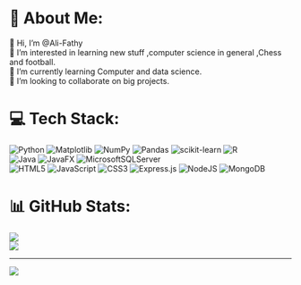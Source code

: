 # 💫 About Me:
👋 Hi, I’m @Ali-Fathy<br>👀 I’m interested in learning new stuff ,computer science in general ,Chess and football.<br>🌱 I’m currently learning Computer and data science.<br>💞️ I’m looking to collaborate on big projects.
# 💻 Tech Stack:
![Python](https://img.shields.io/badge/python-3670A0?style=flat&logo=python&logoColor=ffdd54) ![Matplotlib](https://img.shields.io/badge/Matplotlib-%23ffffff.svg?style=flat&logo=Matplotlib&logoColor=black) ![NumPy](https://img.shields.io/badge/numpy-%23013243.svg?style=flat&logo=numpy&logoColor=white) ![Pandas](https://img.shields.io/badge/pandas-%23150458.svg?style=flat&logo=pandas&logoColor=white) ![scikit-learn](https://img.shields.io/badge/scikit--learn-%23F7931E.svg?style=flat&logo=scikit-learn&logoColor=white) ![R](https://img.shields.io/badge/r-%23276DC3.svg?style=flat&logo=r&logoColor=white)<br/>![Java](https://img.shields.io/badge/java-%23ED8B00.svg?style=flat&logo=openjdk&logoColor=white) ![JavaFX](https://img.shields.io/badge/javafx-%23FF0000.svg?style=flat&logo=javafx&logoColor=white) ![MicrosoftSQLServer](https://img.shields.io/badge/Microsoft%20SQL%20Server-CC2927?style=flat&logo=microsoft%20sql%20server&logoColor=white) <br/> ![HTML5](https://img.shields.io/badge/html5-%23E34F26.svg?style=flat&logo=html5&logoColor=white) ![JavaScript](https://img.shields.io/badge/javascript-%23323330.svg?style=flat&logo=javascript&logoColor=%23F7DF1E) ![CSS3](https://img.shields.io/badge/css3-%231572B6.svg?style=flat&logo=css3&logoColor=white) ![Express.js](https://img.shields.io/badge/express.js-%23404d59.svg?style=flat&logo=express&logoColor=%2361DAFB) ![NodeJS](https://img.shields.io/badge/node.js-6DA55F?style=flat&logo=node.js&logoColor=white) ![MongoDB](https://img.shields.io/badge/MongoDB-%234ea94b.svg?style=flat&logo=mongodb&logoColor=white) 
# 📊 GitHub Stats:
![](https://github-readme-streak-stats.herokuapp.com/?user=Ali-Fathy-Abdelghany&theme=dark&hide_border=false)<br/>
![](https://github-readme-stats.vercel.app/api/top-langs/?username=Ali-Fathy-Abdelghany&theme=dark&hide_border=false&include_all_commits=false&layout=compact&count_private=false)

---
[![](https://visitcount.itsvg.in/api?id=Ali-Fathy-Abdelghany&icon=0&color=0)](https://visitcount.itsvg.in)

<!-- Proudly created with GPRM ( https://gprm.itsvg.in ) -->
<!---
Ali-Fathy-Abdelghany/Ali-Fathy-Abdelghany is a ✨ special ✨ repository because its `README.md` (this file) appears on your GitHub profile.
You can click the Preview link to take a look at your changes.
--->
